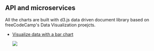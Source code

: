 ## API and microservices

All the charts are built with d3.js data driven document library based on freeCodeCamp's Data Visualization proejcts.

- [Visualize data with a bar chart](https://github.com/e-tinkers/freecodecamp/tree/master/data-visualization/bar-chart)

  [![](#)](https://e-tinkers.github.io/freecodecamp/data-visualization/bar-chart/)
